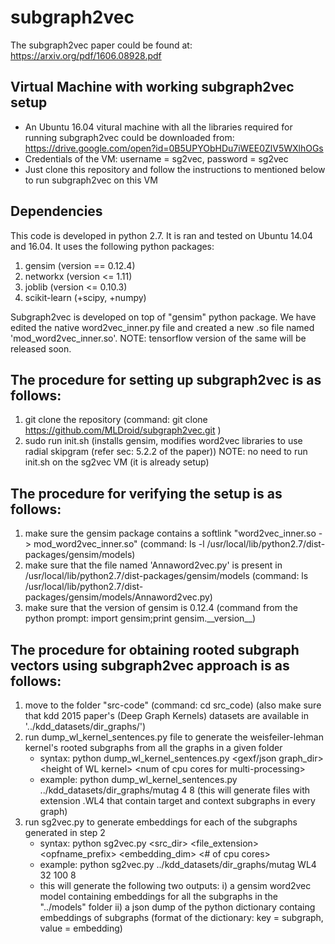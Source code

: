  # subgraph2vec

The subgraph2vec paper could be found at: https://arxiv.org/pdf/1606.08928.pdf 

## Virtual Machine with working subgraph2vec setup ##
* An Ubuntu 16.04 vitural machine with all the libraries required for running subgraph2vec could be downloaded from: https://drive.google.com/open?id=0B5UPYObHDu7iWEE0ZlV5WXlhOGs
* Credentials of the VM: username = sg2vec, password = sg2vec
* Just clone this repository and follow the instructions to mentioned below to run subgraph2vec on this VM

## Dependencies ##
This code is developed in python 2.7. It is ran and tested on Ubuntu 14.04 and 16.04.
It uses the following python packages:
1. gensim (version == 0.12.4)
2. networkx (version <= 1.11)
3. joblib (version <= 0.10.3)
4. scikit-learn (+scipy, +numpy)

Subgraph2vec is developed on top of "gensim" python package.
We have edited the native word2vec_inner.py file and created a new .so file named 'mod_word2vec_inner.so'.
NOTE: tensorflow version of the same will be released soon.

##  The procedure for setting up subgraph2vec is as follows:  ##
1. git clone the repository (command: git clone https://github.com/MLDroid/subgraph2vec.git )
2. sudo run init.sh (installs gensim, modifies word2vec libraries to use radial skipgram (refer sec: 5.2.2 of the paper))
NOTE: no need to run init.sh on the sg2vec VM (it is already setup)

##  The procedure for verifying the setup is as follows:  ## 
1. make sure the gensim package contains a softlink "word2vec_inner.so -> mod_word2vec_inner.so" (command: ls -l /usr/local/lib/python2.7/dist-packages/gensim/models)
2. make sure that the file named 'Annaword2vec.py' is present in /usr/local/lib/python2.7/dist-packages/gensim/models (command: ls /usr/local/lib/python2.7/dist-packages/gensim/models/Annaword2vec.py)
3. make sure that the version of gensim is 0.12.4 (command from the python prompt: import gensim;print gensim.\_\_version\_\_)

##  The procedure for obtaining rooted subgraph vectors using subgraph2vec approach is as follows:  ## 
1. move to the folder "src-code" (command: cd src_code) (also make sure that kdd 2015 paper's (Deep Graph Kernels) datasets are available in '../kdd_datasets/dir_graphs/')
2. run dump_wl_kernel_sentences.py file to generate the weisfeiler-lehman kernel's rooted subgraphs from all the graphs in a given folder
   * syntax: python dump_wl_kernel_sentences.py \<gexf/json graph_dir\> \<height of WL kernel\> \<num of cpu cores for multi-processing\>
   * example: python dump_wl_kernel_sentences.py ../kdd_datasets/dir_graphs/mutag 4 8 (this will generate files with extension .WL4 that contain target and context subgraphs in every graph)
3. run sg2vec.py to generate embeddings for each of the subgraphs generated in step 2
   * syntax: python sg2vec.py <src_dir> <file_extension> <opfname_prefix> <embedding_dim> <iterations> <# of cpu cores> 
   * example: python sg2vec.py ../kdd_datasets/dir_graphs/mutag WL4 32 100 8 
   * this will generate the following two outputs:
      i)  a gensim word2vec model containing embeddings for all the subgraphs in the "../models" folder
      ii) a json dump of the python dictionary containg embeddings of subgraphs (format of the dictionary: key = subgraph, value = embedding)

